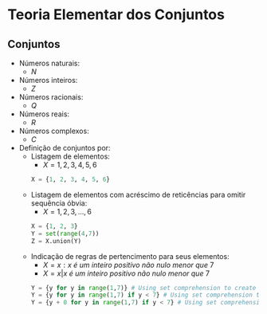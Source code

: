 # Teoria Elementar dos Conjuntos
## Conjuntos
- Números naturais: 
    - $N$
- Números inteiros:
    - $Z$
- Números racionais:
    - $Q$
- Números reais:
    - $R$
- Números complexos:
    - $C$
- Definição de conjuntos por:
    - Listagem de elementos: 
        - $X = {1, 2, 3, 4, 5, 6}$  
        ```python title="Python code ..."
        X = {1, 2, 3, 4, 5, 6}
        ```
    - Listagem de elementos com acréscimo de reticências para omitir sequência óbvia: 
        - $X = {1, 2, 3, ..., 6}$  
        ```python title="Python code ..."
        X = {1, 2, 3}
        Y = set(range(4,7))
        Z = X.union(Y)
        ```
    - Indicação de regras de pertencimento para seus elementos:
        - $X = { x : x\ é\ um\ inteiro\ positivo\ não\ nulo\ menor\ que\ 7}$
        - $X = { x | x\ é\ um\ inteiro\ positivo\ não\ nulo\ menor\ que\ 7}$  
        ```python title="Python code ..."  
        Y = {y for y in range(1,7)} # Using set comprehension to create a new set
        Y = {y for y in range(1,7) if y < 7} # Using set comprehension to create a new set
        Y = {y + 0 for y in range(1,7) if y < 7} # Using set comprehension to create a new set
        ```
